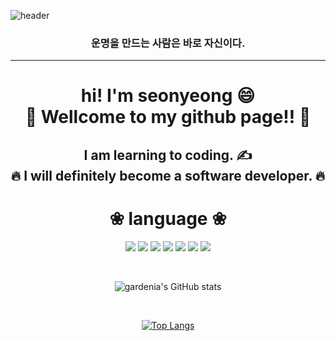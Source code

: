 ![header](https://capsule-render.vercel.app/api?type=shark&color=auto&height=300&section=header&text=Faber%20est%20suae%20quisque%20fortunae&fontSize=50)
<div align="center"><h3>운명을 만드는 사람은 바로 자신이다.</h3></div>

----


<div align="center">
<h1> hi! I'm seonyeong &#128516;<br>
&#127881;  Wellcome to my github page!!  &#127881;</h1>
<h2>I am learning to coding. &#9997; <br>
&#128293; I will definitely become a software developer. &#128293;	</h2>

<h1>&#10048; language &#10048;</h1>

  
<a><img src="https://img.shields.io/badge/JavaScript-F7DF1E?style=flat-square&logo=JAVASCRIPT&logoColor=white"/></a>
<a><img src="https://img.shields.io/badge/TypeScript-317BC6?style=flat-square&logo=TYPESCRIPT&logoColor=white"/></a> 
<a><img src="https://img.shields.io/badge/HTML-E34F26?style=flat-square&logo=HTML5&logoColor=white"/></a>
<a><img src="https://img.shields.io/badge/CSS-1572B6?style=flat-square&logo=CSS3&logoColor=white"/></a>
<a><img src="https://img.shields.io/badge/Sass-CC6699?style=flat-square&logo=SASS&logoColor=white"/></a>
<a><img src="https://img.shields.io/badge/Python-3776AB?style=flat-square&logo=Python&logoColor=white"/></a>
<a><img src="https://img.shields.io/badge/MySQL-4479A1?style=flat-square&logo=MySQL&logoColor=white"/></a>
  
</div>
</br>
<div align="center">
  
![gardenia's GitHub stats](https://github-readme-stats.vercel.app/api?username=calla1109&show_icons=true&theme=radical)
  
</br>
    
[![Top Langs](https://github-readme-stats.vercel.app/api/top-langs/?username=calla1109&langs_count=5&layout=compact)](https://github.com/anuraghazra/github-readme-stats)
</div>

<div align="center">
 

  
</div>
